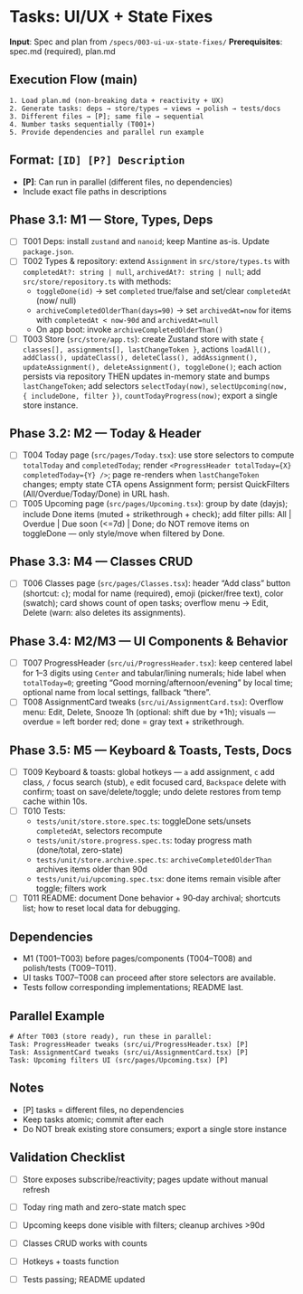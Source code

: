 # Tasks: UI/UX + State Fixes

**Input**: Spec and plan from `/specs/003-ui-ux-state-fixes/`
**Prerequisites**: spec.md (required), plan.md

## Execution Flow (main)
```
1. Load plan.md (non‑breaking data + reactivity + UX)
2. Generate tasks: deps → store/types → views → polish → tests/docs
3. Different files → [P]; same file → sequential
4. Number tasks sequentially (T001+)
5. Provide dependencies and parallel run example
```

## Format: `[ID] [P?] Description`
- **[P]**: Can run in parallel (different files, no dependencies)
- Include exact file paths in descriptions

## Phase 3.1: M1 — Store, Types, Deps
- [ ] T001 Deps: install `zustand` and `nanoid`; keep Mantine as-is. Update `package.json`.
- [ ] T002 Types & repository: extend `Assignment` in `src/store/types.ts` with `completedAt?: string | null`, `archivedAt?: string | null`; add `src/store/repository.ts` with methods:
  - `toggleDone(id)` → set `completed` true/false and set/clear `completedAt` (now/ null)
  - `archiveCompletedOlderThan(days=90)` → set `archivedAt=now` for items with `completedAt < now-90d` and `archivedAt=null`
  - On app boot: invoke `archiveCompletedOlderThan()`
- [ ] T003 Store (`src/store/app.ts`): create Zustand store with state `{ classes[], assignments[], lastChangeToken }`, actions `loadAll(), addClass(), updateClass(), deleteClass(), addAssignment(), updateAssignment(), deleteAssignment(), toggleDone()`; each action persists via repository THEN updates in-memory state and bumps `lastChangeToken`; add selectors `selectToday(now)`, `selectUpcoming(now, { includeDone, filter })`, `countTodayProgress(now)`; export a single store instance.

## Phase 3.2: M2 — Today & Header
- [ ] T004 Today page (`src/pages/Today.tsx`): use store selectors to compute `totalToday` and `completedToday`; render `<ProgressHeader totalToday={X} completedToday={Y} />`; page re-renders when `lastChangeToken` changes; empty state CTA opens Assignment form; persist QuickFilters (All/Overdue/Today/Done) in URL hash.
- [ ] T005 Upcoming page (`src/pages/Upcoming.tsx`): group by date (dayjs); include Done items (muted + strikethrough + check); add filter pills: All | Overdue | Due soon (<=7d) | Done; do NOT remove items on toggleDone — only style/move when filtered by Done.

## Phase 3.3: M4 — Classes CRUD
- [ ] T006 Classes page (`src/pages/Classes.tsx`): header “Add class” button (shortcut: `c`); modal for name (required), emoji (picker/free text), color (swatch); card shows count of open tasks; overflow menu → Edit, Delete (warn: also deletes its assignments).

## Phase 3.4: M2/M3 — UI Components & Behavior
- [ ] T007 ProgressHeader (`src/ui/ProgressHeader.tsx`): keep centered label for 1–3 digits using `Center` and tabular/lining numerals; hide label when `totalToday=0`; greeting “Good morning/afternoon/evening” by local time; optional name from local settings, fallback “there”.
- [ ] T008 AssignmentCard tweaks (`src/ui/AssignmentCard.tsx`): Overflow menu: Edit, Delete, Snooze 1h (optional: shift due by +1h); visuals — overdue = left border red; done = gray text + strikethrough.

## Phase 3.5: M5 — Keyboard & Toasts, Tests, Docs
- [ ] T009 Keyboard & toasts: global hotkeys — `a` add assignment, `c` add class, `/` focus search (stub), `e` edit focused card, `Backspace` delete with confirm; toast on save/delete/toggle; undo delete restores from temp cache within 10s.
- [ ] T010 Tests: 
  - `tests/unit/store.store.spec.ts`: toggleDone sets/unsets `completedAt`, selectors recompute
  - `tests/unit/store.progress.spec.ts`: today progress math (done/total, zero-state)
  - `tests/unit/store.archive.spec.ts`: `archiveCompletedOlderThan` archives items older than 90d
  - `tests/unit/ui/upcoming.spec.tsx`: done items remain visible after toggle; filters work
- [ ] T011 README: document Done behavior + 90‑day archival; shortcuts list; how to reset local data for debugging.

## Dependencies
- M1 (T001–T003) before pages/components (T004–T008) and polish/tests (T009–T011).
- UI tasks T007–T008 can proceed after store selectors are available.
- Tests follow corresponding implementations; README last.

## Parallel Example
```
# After T003 (store ready), run these in parallel:
Task: ProgressHeader tweaks (src/ui/ProgressHeader.tsx) [P]
Task: AssignmentCard tweaks (src/ui/AssignmentCard.tsx) [P]
Task: Upcoming filters UI (src/pages/Upcoming.tsx) [P]
```

## Notes
- [P] tasks = different files, no dependencies
- Keep tasks atomic; commit after each
- Do NOT break existing store consumers; export a single store instance

## Validation Checklist
- [ ] Store exposes subscribe/reactivity; pages update without manual refresh
- [ ] Today ring math and zero-state match spec
- [ ] Upcoming keeps done visible with filters; cleanup archives >90d
- [ ] Classes CRUD works with counts
- [ ] Hotkeys + toasts function
- [ ] Tests passing; README updated


